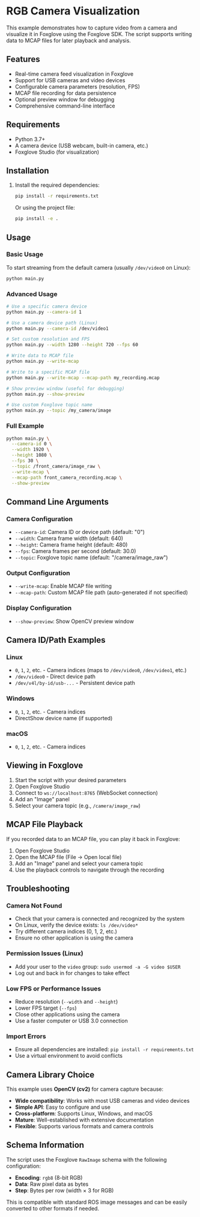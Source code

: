 # RGB Camera Visualization

This example demonstrates how to capture video from a camera and visualize it in Foxglove using the Foxglove SDK. The script supports writing data to MCAP files for later playback and analysis.

## Features

- Real-time camera feed visualization in Foxglove
- Support for USB cameras and video devices
- Configurable camera parameters (resolution, FPS)
- MCAP file recording for data persistence
- Optional preview window for debugging
- Comprehensive command-line interface

## Requirements

- Python 3.7+
- A camera device (USB webcam, built-in camera, etc.)
- Foxglove Studio (for visualization)

## Installation

1. Install the required dependencies:
   ```bash
   pip install -r requirements.txt
   ```

   Or using the project file:
   ```bash
   pip install -e .
   ```

## Usage

### Basic Usage

To start streaming from the default camera (usually `/dev/video0` on Linux):

```bash
python main.py
```

### Advanced Usage

```bash
# Use a specific camera device
python main.py --camera-id 1

# Use a camera device path (Linux)
python main.py --camera-id /dev/video1

# Set custom resolution and FPS
python main.py --width 1280 --height 720 --fps 60

# Write data to MCAP file
python main.py --write-mcap

# Write to a specific MCAP file
python main.py --write-mcap --mcap-path my_recording.mcap

# Show preview window (useful for debugging)
python main.py --show-preview

# Use custom Foxglove topic name
python main.py --topic /my_camera/image
```

### Full Example

```bash
python main.py \
  --camera-id 0 \
  --width 1920 \
  --height 1080 \
  --fps 30 \
  --topic /front_camera/image_raw \
  --write-mcap \
  --mcap-path front_camera_recording.mcap \
  --show-preview
```

## Command Line Arguments

### Camera Configuration
- `--camera-id`: Camera ID or device path (default: "0")
- `--width`: Camera frame width (default: 640)
- `--height`: Camera frame height (default: 480)
- `--fps`: Camera frames per second (default: 30.0)
- `--topic`: Foxglove topic name (default: "/camera/image_raw")

### Output Configuration
- `--write-mcap`: Enable MCAP file writing
- `--mcap-path`: Custom MCAP file path (auto-generated if not specified)

### Display Configuration
- `--show-preview`: Show OpenCV preview window

## Camera ID/Path Examples

### Linux
- `0`, `1`, `2`, etc. - Camera indices (maps to `/dev/video0`, `/dev/video1`, etc.)
- `/dev/video0` - Direct device path
- `/dev/v4l/by-id/usb-...` - Persistent device path

### Windows
- `0`, `1`, `2`, etc. - Camera indices
- DirectShow device name (if supported)

### macOS
- `0`, `1`, `2`, etc. - Camera indices

## Viewing in Foxglove

1. Start the script with your desired parameters
2. Open Foxglove Studio
3. Connect to `ws://localhost:8765` (WebSocket connection)
4. Add an "Image" panel
5. Select your camera topic (e.g., `/camera/image_raw`)

## MCAP File Playback

If you recorded data to an MCAP file, you can play it back in Foxglove:

1. Open Foxglove Studio
2. Open the MCAP file (File → Open local file)
3. Add an "Image" panel and select your camera topic
4. Use the playback controls to navigate through the recording

## Troubleshooting

### Camera Not Found
- Check that your camera is connected and recognized by the system
- On Linux, verify the device exists: `ls /dev/video*`
- Try different camera indices (0, 1, 2, etc.)
- Ensure no other application is using the camera

### Permission Issues (Linux)
- Add your user to the `video` group: `sudo usermod -a -G video $USER`
- Log out and back in for changes to take effect

### Low FPS or Performance Issues
- Reduce resolution (`--width` and `--height`)
- Lower FPS target (`--fps`)
- Close other applications using the camera
- Use a faster computer or USB 3.0 connection

### Import Errors
- Ensure all dependencies are installed: `pip install -r requirements.txt`
- Use a virtual environment to avoid conflicts

## Camera Library Choice

This example uses **OpenCV (cv2)** for camera capture because:

- **Wide compatibility**: Works with most USB cameras and video devices
- **Simple API**: Easy to configure and use
- **Cross-platform**: Supports Linux, Windows, and macOS
- **Mature**: Well-established with extensive documentation
- **Flexible**: Supports various formats and camera controls

## Schema Information

The script uses the Foxglove `RawImage` schema with the following configuration:
- **Encoding**: `rgb8` (8-bit RGB)
- **Data**: Raw pixel data as bytes
- **Step**: Bytes per row (width × 3 for RGB)

This is compatible with standard ROS image messages and can be easily converted to other formats if needed.
